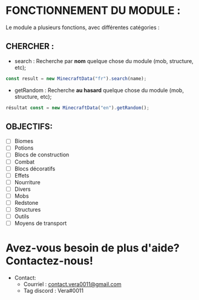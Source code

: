 # **FONCTIONNEMENT DU MODULE :**
Le module a plusieurs fonctions, avec différentes catégories :

## __**CHERCHER :**__
- search : Recherche par **nom** quelque chose du module (mob, structure, etc);
```js
const result = new MinecraftData("fr").search(name);
```
- getRandom : Recherche **au hasard** quelque chose du module (mob, structure, etc);
```js
résultat const = new MinecraftData("en").getRandom();
```

## **OBJECTIFS:**
- [ ] Biomes
- [ ] Potions
- [ ] Blocs de construction
- [ ] Combat
- [ ] Blocs décoratifs
- [ ] Effets
- [ ] Nourriture
- [ ] Divers
- [ ] Mobs
- [ ] Redstone
- [ ] Structures
- [ ] Outils
- [ ] Moyens de transport

# Avez-vous besoin de plus d'aide? Contactez-nous!
- Contact:
  - Courriel : contact.vera0011@gmail.com
  - Tag discord : Vera#0011